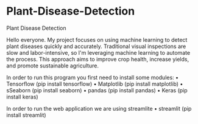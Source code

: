 # Plant-Disease-Detection
Plant Disease Detection

Hello everyone. My project focuses on using machine learning to detect plant diseases quickly and accurately. Traditional visual inspections are slow and labor-intensive, so I'm leveraging machine learning to automate the process. This approach aims to improve crop health, increase yields, and promote sustainable agriculture.

In order to run this program you first need to install some modules:
    • Tensorflow 
        (pip install tensorflow)
    • Matplotlib
        (pip install matplotlib)
    • sSeaborn
        (pip install seaborn)
    • pandas
        (pip install pandas)
    • Keras
        (pip install keras)

In order to run the web application we are using streamlite
    • streamlit
        (pip install streamlit)
